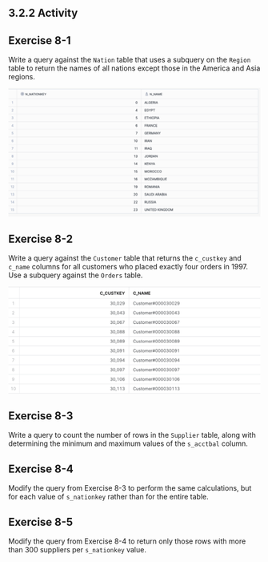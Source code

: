 ## 3.2.2 Activity



## Exercise 8-1

Write a query against the `Nation` table that uses a subquery on the `Region` table to return the names of all nations except those in the America and Asia regions.

![image-20250716134316411](images/image-20250716134316411.png)



## Exercise 8-2

Write a query against the `Customer` table that returns the `c_custkey` and `c_name` columns for all customers who placed exactly four orders in 1997. Use a subquery against the `Orders` table.

![image-20231017165735216](images/image-20231017165735216.png)

## Exercise 8-3

Write a query to count the number of rows in the `Supplier` table, along with determining the minimum and maximum values of the `s_acctbal` column.

## Exercise 8-4

Modify the query from Exercise 8-3 to perform the same calculations, but for each value of `s_nationkey` rather than for the entire table.

## Exercise 8-5

Modify the query from Exercise 8-4 to return only those rows with more than 300 suppliers per `s_nationkey` value.
